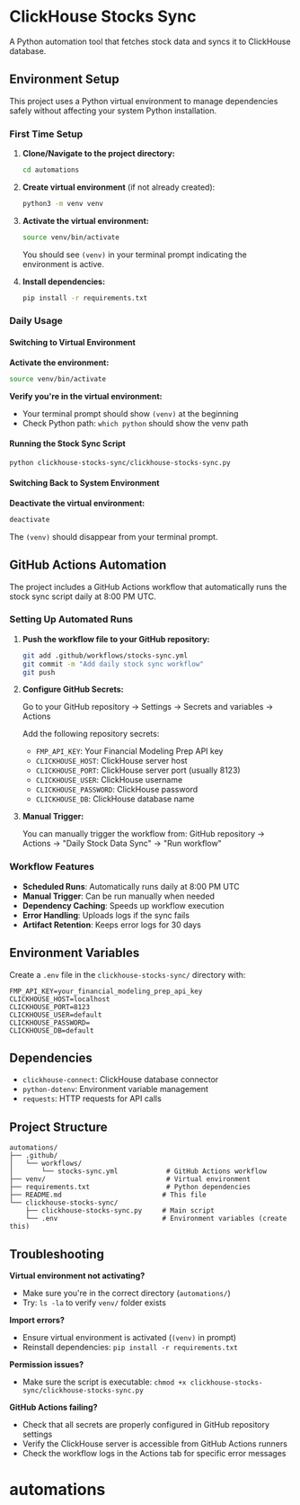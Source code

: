 # ClickHouse Stocks Sync

A Python automation tool that fetches stock data and syncs it to ClickHouse database.

## Environment Setup

This project uses a Python virtual environment to manage dependencies safely without affecting your system Python installation.

### First Time Setup

1. **Clone/Navigate to the project directory:**

   ```bash
   cd automations
   ```

2. **Create virtual environment** (if not already created):

   ```bash
   python3 -m venv venv
   ```

3. **Activate the virtual environment:**

   ```bash
   source venv/bin/activate
   ```

   You should see `(venv)` in your terminal prompt indicating the environment is active.

4. **Install dependencies:**
   ```bash
   pip install -r requirements.txt
   ```

### Daily Usage

#### Switching to Virtual Environment

**Activate the environment:**

```bash
source venv/bin/activate
```

**Verify you're in the virtual environment:**

- Your terminal prompt should show `(venv)` at the beginning
- Check Python path: `which python` should show the venv path

#### Running the Stock Sync Script

```bash
python clickhouse-stocks-sync/clickhouse-stocks-sync.py
```

#### Switching Back to System Environment

**Deactivate the virtual environment:**

```bash
deactivate
```

The `(venv)` should disappear from your terminal prompt.

## GitHub Actions Automation

The project includes a GitHub Actions workflow that automatically runs the stock sync script daily at 8:00 PM UTC.

### Setting Up Automated Runs

1. **Push the workflow file to your GitHub repository:**

   ```bash
   git add .github/workflows/stocks-sync.yml
   git commit -m "Add daily stock sync workflow"
   git push
   ```

2. **Configure GitHub Secrets:**

   Go to your GitHub repository → Settings → Secrets and variables → Actions

   Add the following repository secrets:

   - `FMP_API_KEY`: Your Financial Modeling Prep API key
   - `CLICKHOUSE_HOST`: ClickHouse server host
   - `CLICKHOUSE_PORT`: ClickHouse server port (usually 8123)
   - `CLICKHOUSE_USER`: ClickHouse username
   - `CLICKHOUSE_PASSWORD`: ClickHouse password
   - `CLICKHOUSE_DB`: ClickHouse database name

3. **Manual Trigger:**

   You can manually trigger the workflow from:
   GitHub repository → Actions → "Daily Stock Data Sync" → "Run workflow"

### Workflow Features

- **Scheduled Runs**: Automatically runs daily at 8:00 PM UTC
- **Manual Trigger**: Can be run manually when needed
- **Dependency Caching**: Speeds up workflow execution
- **Error Handling**: Uploads logs if the sync fails
- **Artifact Retention**: Keeps error logs for 30 days

## Environment Variables

Create a `.env` file in the `clickhouse-stocks-sync/` directory with:

```env
FMP_API_KEY=your_financial_modeling_prep_api_key
CLICKHOUSE_HOST=localhost
CLICKHOUSE_PORT=8123
CLICKHOUSE_USER=default
CLICKHOUSE_PASSWORD=
CLICKHOUSE_DB=default
```

## Dependencies

- `clickhouse-connect`: ClickHouse database connector
- `python-dotenv`: Environment variable management
- `requests`: HTTP requests for API calls

## Project Structure

```
automations/
├── .github/
│   └── workflows/
│       └── stocks-sync.yml            # GitHub Actions workflow
├── venv/                              # Virtual environment
├── requirements.txt                   # Python dependencies
├── README.md                         # This file
└── clickhouse-stocks-sync/
    ├── clickhouse-stocks-sync.py     # Main script
    └── .env                          # Environment variables (create this)
```

## Troubleshooting

**Virtual environment not activating?**

- Make sure you're in the correct directory (`automations/`)
- Try: `ls -la` to verify `venv/` folder exists

**Import errors?**

- Ensure virtual environment is activated (`(venv)` in prompt)
- Reinstall dependencies: `pip install -r requirements.txt`

**Permission issues?**

- Make sure the script is executable: `chmod +x clickhouse-stocks-sync/clickhouse-stocks-sync.py`

**GitHub Actions failing?**

- Check that all secrets are properly configured in GitHub repository settings
- Verify the ClickHouse server is accessible from GitHub Actions runners
- Check the workflow logs in the Actions tab for specific error messages
# automations
